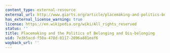 ```yaml
---
content_type: external-resource
external_url: http://www.giarts.org/article/placemaking-and-politics-belonging-and-dis-belonging
has_external_license_warning: true
license: https://en.wikipedia.org/wiki/All_rights_reserved
status: ''
title: Placemaking and the Politics of Belonging and Dis-belonging
uid: 7e3b5acd-f50a-478d-8117-2896a881eaf6
wayback_url: ''
---
```

